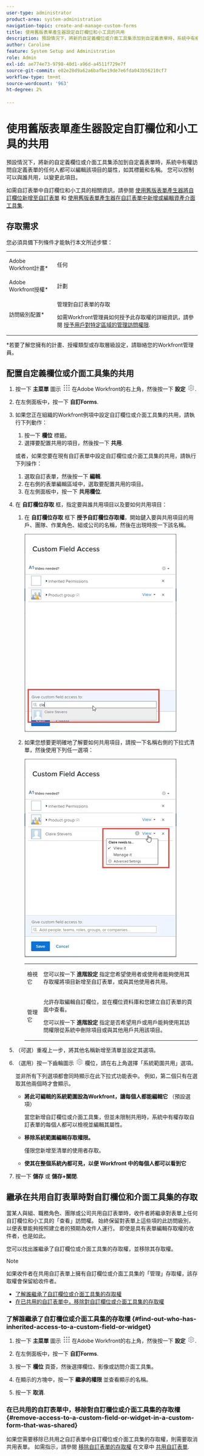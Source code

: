 ```yaml
---
user-type: administrator
product-area: system-administration
navigation-topic: create-and-manage-custom-forms
title: 使用舊版表單產生器設定自訂欄位和小工具的共用
description: 預設情況下，將新的自定義欄位或介面工具集添加到自定義表單時，系統中有權訪問自定義表單的任何人都可以編輯該項目的屬性，如其標籤和名稱。 您可以控制可以與誰共用，以變更此項目。
author: Caroline
feature: System Setup and Administration
role: Admin
exl-id: ae774e73-9798-40d1-a96d-a4511f729e7f
source-git-commit: e02e28d9a62a6bafbe19de7e6fda043b56210cf7
workflow-type: tm+mt
source-wordcount: '963'
ht-degree: 2%

---
```


# 使用舊版表單產生器設定自訂欄位和小工具的共用

預設情況下，將新的自定義欄位或介面工具集添加到自定義表單時，系統中有權訪問自定義表單的任何人都可以編輯該項目的屬性，如其標籤和名稱。 您可以控制可以與誰共用，以變更此項目。

如需自訂表單中自訂欄位和小工具的相關資訊，請參閱 [使用舊版表單產生器將自訂欄位新增至自訂表單](../../../administration-and-setup/customize-workfront/create-manage-custom-forms/add-a-custom-field-to-a-custom-form.md) 和 [使用舊版表單產生器在自訂表單中新增或編輯資產介面工具集](../../../administration-and-setup/customize-workfront/create-manage-custom-forms/add-widget-or-edit-its-properties-in-a-custom-form.md).

## 存取需求

您必須具備下列條件才能執行本文所述步驟：

<table style="table-layout:auto"> 
 <col> 
 <col> 
 <tbody> 
  <tr data-mc-conditions=""> 
   <td role="rowheader"> <p>Adobe Workfront計畫*</p> </td> 
   <td>任何</td> 
  </tr> 
  <tr> 
   <td role="rowheader">Adobe Workfront授權*</td> 
   <td>計劃</td> 
  </tr> 
  <tr data-mc-conditions=""> 
   <td role="rowheader">訪問級別配置*</td> 
   <td> <p>管理對自訂表單的存取</p> <p>如需Workfront管理員如何授予此存取權的詳細資訊，請參閱 <a href="../../../administration-and-setup/add-users/configure-and-grant-access/grant-users-admin-access-certain-areas.md" class="MCXref xref">授予用戶對特定區域的管理訪問權限</a>.</p> </td> 
  </tr> 
 </tbody> 
</table>

&#42;若要了解您擁有的計畫、授權類型或存取層級設定，請聯絡您的Workfront管理員。

## 配置自定義欄位或介面工具集的共用

1. 按一下 **主菜單** 圖示 ![](assets/main-menu-icon.png) 在Adobe Workfront的右上角，然後按一下 **設定** ![](assets/gear-icon-settings.png).

1. 在左側面板中，按一下 **自訂Forms**.
1. 如果您正在組織的Workfront例項中設定自訂欄位或介面工具集的共用，請執行下列動作：

   1. 按一下 **欄位** 標籤。
   1. 選擇要配置共用的項目，然後按一下 **共用**.

   或者，如果您要在現有自訂表單中設定自訂欄位或介面工具集的共用，請執行下列操作：

   1. 選取自訂表單，然後按一下 **編輯**.
   1. 在右側的表單編輯區域中，選取要配置共用的項目。
   1. 在左側面板中，按一下 **共用欄位**.


1. 在 **自訂欄位存取** 框，指定要與誰共用項目以及要如何共用項目：

   1. 在 **自訂欄位存取** 框下 **授予自訂欄位存取權**，開始鍵入要與共用項目的用戶、團隊、作業角色、組或公司的名稱，然後在出現時按一下該名稱。

      ![](assets/share-field-give-access-to.jpg)

   1. 如果您想要更明確地了解要如何共用項目，請按一下名稱右側的下拉式清單，然後使用下列任一選項：

      ![](assets/share-field-view-mng-options.jpg)

      <table style="table-layout:auto"> 
       <col> 
       <col> 
       <tbody> 
        <tr> 
         <td role="rowheader">檢視它</td> 
         <td> <p>您可以按一下 <strong>進階設定</strong> 指定您希望使用者或使用者能夠使用其存取權將項目新增至自訂表單，或與其他使用者共用。</p> </td> 
        </tr> 
        <tr> 
         <td role="rowheader">管理它</td> 
         <td> <p>允許存取編輯自訂欄位，並在欄位資料庫和您建立自訂表單的頁面中查看。</p> <p>您可以按一下 <strong>進階設定</strong> 指定是否希望用戶或用戶能夠使用其訪問權限從系統中刪除項目或與其他用戶共用該項目。</p> </td> 
        </tr> 
       </tbody> 
      </table>

1. （可選）重複上一步，將其他名稱新增至清單並設定其選項。
1. （選用）按一下齒輪圖示 ![](assets/gear-icon-settings.png) 欄位，請在右上角選擇「系統範圍共用」選項。

   並非所有下列選項都會同時顯示在此下拉式功能表中。 例如，第二個只有在選取其他兩個時才會顯示。

   * **將此可編輯的系統範圍設為Workfront，讓每個人都能編輯它** （預設選項）

      當您新增自訂欄位或介面工具集，但並未限制共用時，系統中有權存取自訂表單的每個人都可以檢視並編輯其屬性。

   * **移除系統範圍編輯存取權限。**

      僅限您新增至清單的使用者存取。

   * **使其在整個系統內都可見，以便 Workfront 中的每個人都可以看到它**

1. 按一下 **儲存** 或 **儲存+關閉**.

## 繼承在共用自訂表單時對自訂欄位和介面工具集的存取

當某人與組、職務角色、團隊或公司共用自訂表單時，收件者將繼承對表單上任何自訂欄位和小工具的「查看」訪問權。 始終保留對表單上這些項的此訪問級別，以便表單能夠按照建立者的預期為收件人運行。 即使是具有表單編輯存取權的收件者，也是如此。

您可以找出誰繼承了自訂欄位或介面工具集的存取權，並移除其存取權。

>[!NOTE]
>
>如果收件者在共用自訂表單上擁有自訂欄位或介面工具集的「管理」存取權，該存取權會保留給收件者。

* [了解誰繼承了自訂欄位或介面工具集的存取權](#find-out-who-has-inherited-access-to-a-custom-field-or-widget)
* [在已共用的自訂表單中，移除對自訂欄位或介面工具集的存取權](#remove-access-to-a-custom-field-or-widget-in-a-custom-form-that-was-shared)

### 了解誰繼承了自訂欄位或介面工具集的存取權 {#find-out-who-has-inherited-access-to-a-custom-field-or-widget}

1. 按一下 **主菜單** 圖示 ![](assets/main-menu-icon.png) 在Adobe Workfront的右上角，然後按一下 **設定** ![](assets/gear-icon-settings.png).

1. 在左側面板中，按一下 **自訂Forms**.
1. 按一下 **欄位** 頁簽，然後選擇欄位、影像或訪問介面工具集。
1. 在顯示的方塊中，按一下 **繼承的權限** 並查看顯示的名稱。
1. 按一下 **取消**.

### 在已共用的自訂表單中，移除對自訂欄位或介面工具集的存取權 {#remove-access-to-a-custom-field-or-widget-in-a-custom-form-that-was-shared}

如果您需要移除已共用之自訂表單中自訂欄位或介面工具集的存取權，則需要取消共用表單。 如需指示，請參閱 [移除自訂表單的存取權](../../../administration-and-setup/customize-workfront/create-manage-custom-forms/share-access-to-a-custom-form.md#unshare) 在文章中 [共用自訂表單](../../../administration-and-setup/customize-workfront/create-manage-custom-forms/share-access-to-a-custom-form.md).
